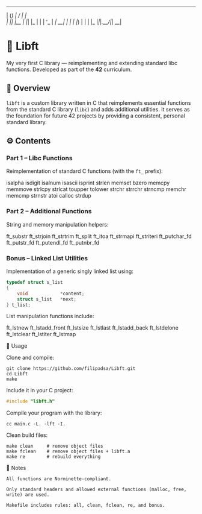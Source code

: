   _ _ _      __ _   
 | (_) |    / _| |  
 | |_| |__ | |_| |_ 
 | | | '_ \|  _| __|
 | | | |_) | | | |_ 
 |_|_|_.__/|_|  \__|

# 🧩 Libft

My very first C library — reimplementing and extending standard libc functions.
Developed as part of the **42** curriculum.

## 🧠 Overview

`libft` is a custom library written in C that reimplements essential functions from the standard C library (`libc`) and adds additional utilities.
It serves as the foundation for future 42 projects by providing a consistent, personal standard library.

## ⚙️ Contents

### **Part 1 – Libc Functions**
Reimplementation of standard C functions (with the `ft_` prefix):

isalpha isdigit isalnum isascii isprint
strlen memset bzero memcpy memmove
strlcpy strlcat toupper tolower strchr
strrchr strncmp memchr memcmp strnstr
atoi calloc strdup


### **Part 2 – Additional Functions**
String and memory manipulation helpers:

ft_substr ft_strjoin ft_strtrim
ft_split ft_itoa ft_strmapi
ft_striteri ft_putchar_fd ft_putstr_fd
ft_putendl_fd ft_putnbr_fd


### **Bonus – Linked List Utilities**
Implementation of a generic singly linked list using:
```c
typedef struct s_list
{
    void            *content;
    struct s_list   *next;
} t_list;
```

List manipulation functions include:

ft_lstnew     ft_lstadd_front ft_lstsize
ft_lstlast    ft_lstadd_back  ft_lstdelone
ft_lstclear   ft_lstiter      ft_lstmap

🧪 Usage

Clone and compile:
```
git clone https://github.com/filipadsa/Libft.git
cd Libft
make
```

Include it in your C project:
```c
#include "libft.h"
```

Compile your program with the library:
```
cc main.c -L. -lft -I.
```

Clean build files:
```
make clean     # remove object files
make fclean    # remove object files + libft.a
make re        # rebuild everything
```

🧩 Notes

    All functions are Norminette-compliant.

    Only standard headers and allowed external functions (malloc, free, write) are used.

    Makefile includes rules: all, clean, fclean, re, and bonus.
